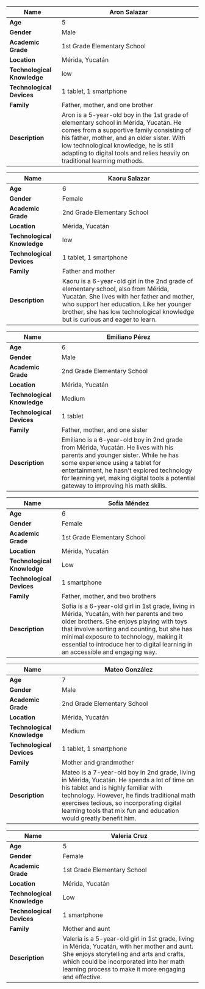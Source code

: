 | **Name**                     | Aron Salazar                                  |
|------------------------------|-----------------------------------------------|
| **Age**                      | 5                                             |
| **Gender**                   | Male                                          |
| **Academic Grade**           | 1st Grade Elementary School                   |
| **Location**                 | Mérida, Yucatán                               |
| **Technological Knowledge**  | low                                           |
| **Technological Devices**    | 1 tablet, 1 smartphone                        |
| **Family**                   | Father, mother, and one brother               |
| **Description**              | Aron is a 5-year-old boy in the 1st grade of elementary school in Mérida, Yucatán. He comes from a supportive family consisting of his father, mother, and an older sister. With low technological knowledge, he is still adapting to digital tools and relies heavily on traditional learning methods.  |

| **Name**                     | Kaoru Salazar                                 |
|------------------------------|-----------------------------------------------|
| **Age**                      | 6                                             |
| **Gender**                   | Female                                        |
| **Academic Grade**           | 2nd Grade Elementary School                   |
| **Location**                 | Mérida, Yucatán                               |
| **Technological Knowledge**  | low                                           |
| **Technological Devices**    | 1 tablet, 1 smartphone                        |
| **Family**                   | Father and mother                             |
| **Description**              | Kaoru is a 6-year-old girl in the 2nd grade of elementary school, also from Mérida, Yucatán. She lives with her father and mother, who support her education. Like her younger brother, she has low technological knowledge but is curious and eager to learn.               |

| **Name**                     | Emiliano Pérez                               |
|------------------------------|-----------------------------------------------|
| **Age**                      | 6                                             |
| **Gender**                   | Male                                          |
| **Academic Grade**           | 2nd Grade Elementary School                   |
| **Location**                 | Mérida, Yucatán                               |
| **Technological Knowledge**  | Medium                                        |
| **Technological Devices**    | 1 tablet                                      |
| **Family**                   | Father, mother, and one sister                |
| **Description**              | Emiliano is a 6-year-old boy in 2nd grade from Mérida, Yucatán. He lives with his parents and younger sister. While he has some experience using a tablet for entertainment, he hasn't explored technology for learning yet, making digital tools a potential gateway to improving his math skills. |

| **Name**                     | Sofía Méndez                                 |
|------------------------------|-----------------------------------------------|
| **Age**                      | 6                                             |
| **Gender**                   | Female                                        |
| **Academic Grade**           | 1st Grade Elementary School                   |
| **Location**                 | Mérida, Yucatán                               |
| **Technological Knowledge**  | Low                                           |
| **Technological Devices**    | 1 smartphone                                  |
| **Family**                   | Father, mother, and two brothers              |
| **Description**              | Sofía is a 6-year-old girl in 1st grade, living in Mérida, Yucatán, with her parents and two older brothers. She enjoys playing with toys that involve sorting and counting, but she has minimal exposure to technology, making it essential to introduce her to digital learning in an accessible and engaging way. |

| **Name**                     | Mateo González                               |
|------------------------------|-----------------------------------------------|
| **Age**                      | 7                                             |
| **Gender**                   | Male                                          |
| **Academic Grade**           | 2nd Grade Elementary School                   |
| **Location**                 | Mérida, Yucatán                               |
| **Technological Knowledge**  | Medium                                        |
| **Technological Devices**    | 1 tablet, 1 smartphone                        |
| **Family**                   | Mother and grandmother                        |
| **Description**              | Mateo is a 7-year-old boy in 2nd grade, living in Mérida, Yucatán. He spends a lot of time on his tablet and is highly familiar with technology. However, he finds traditional math exercises tedious, so incorporating digital learning tools that mix fun and education would greatly benefit him. |

| **Name**                     | Valeria Cruz                                 |
|------------------------------|-----------------------------------------------|
| **Age**                      | 5                                             |
| **Gender**                   | Female                                        |
| **Academic Grade**           | 1st Grade Elementary School                   |
| **Location**                 | Mérida, Yucatán                               |
| **Technological Knowledge**  | Low                                           |
| **Technological Devices**    | 1 smartphone                                  |
| **Family**                   | Mother and aunt                               |
| **Description**              | Valeria is a 5-year-old girl in 1st grade, living in Mérida, Yucatán, with her mother and aunt. She enjoys storytelling and arts and crafts, which could be incorporated into her math learning process to make it more engaging and effective. |
